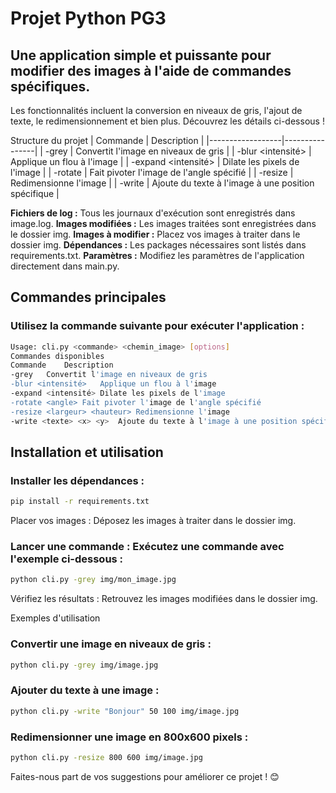 # Projet Python PG3

## Une application simple et puissante pour modifier des images à l'aide de commandes spécifiques.

Les fonctionnalités incluent la conversion en niveaux de gris, l'ajout de texte, le redimensionnement et bien plus.
Découvrez les détails ci-dessous !

Structure du projet
| Commande      | Description       |
|------------------|----------------|
| -grey	 | Convertit l'image en niveaux de gris |
| -blur <intensité> | Applique un flou à l'image |
| -expand <intensité> | Dilate les pixels de l'image |
| -rotate <angle> | Fait pivoter l'image de l'angle spécifié |
| -resize <largeur> <hauteur> | Redimensionne l'image |
| -write <texte> <x> <y>	 | Ajoute du texte à l'image à une position spécifique |


**Fichiers de log :** Tous les journaux d'exécution sont enregistrés dans image.log.
**Images modifiées :** Les images traitées sont enregistrées dans le dossier img.
**Images à modifier :** Placez vos images à traiter dans le dossier img.
**Dépendances :** Les packages nécessaires sont listés dans requirements.txt.
**Paramètres :** Modifiez les paramètres de l'application directement dans main.py.

## Commandes principales

### Utilisez la commande suivante pour exécuter l'application :

```bash
Usage: cli.py <commande> <chemin_image> [options]
Commandes disponibles
Commande	Description
-grey	Convertit l'image en niveaux de gris
-blur <intensité>	Applique un flou à l'image
-expand <intensité>	Dilate les pixels de l'image
-rotate <angle>	Fait pivoter l'image de l'angle spécifié
-resize <largeur> <hauteur>	Redimensionne l'image
-write <texte> <x> <y>	Ajoute du texte à l'image à une position spécifique
```

## Installation et utilisation


### Installer les dépendances :

```bash
pip install -r requirements.txt
```

Placer vos images : Déposez les images à traiter dans le dossier img.

### Lancer une commande : Exécutez une commande avec l'exemple ci-dessous :

```bash
python cli.py -grey img/mon_image.jpg
```

Vérifiez les résultats : Retrouvez les images modifiées dans le dossier img.

Exemples d'utilisation
### Convertir une image en niveaux de gris :

```bash
python cli.py -grey img/image.jpg
```

### Ajouter du texte à une image :

```bash
python cli.py -write "Bonjour" 50 100 img/image.jpg
```

### Redimensionner une image en 800x600 pixels :

```bash
python cli.py -resize 800 600 img/image.jpg
```

Faites-nous part de vos suggestions pour améliorer ce projet ! 😊
